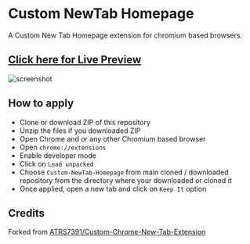 # Custom NewTab Homepage

A Custom New Tab Homepage extension for chromium based browsers.

## [Click here for Live Preview](https://yungsamd17.github.io/Custom-Homepage/Custom-NewTab-Homepage/)
![screenshot](https://github.com/yungsamd17/Custom-Homepage/assets/64147848/ad08c13d-6e6f-4442-aed7-7d293fb5eeb0)
  
## How to apply
- Clone or download ZIP of this repository
- Unzip the files if you downloaded ZIP
- Open Chrome and or any other Chromium based browser
- Open `chrome://extensions`
- Enable developer mode
- Click on `Load unpacked`
- Choose `Custom-NewTab-Homepage` from main cloned / downloaded repository from the directory where your downloaded or cloned it
- Once applied, open a new tab and click on `Keep It` option

## Credits
Forked from [ATRS7391/Custom-Chrome-New-Tab-Extension](https://github.com/ATRS7391/Custom-Chrome-New-Tab-Extension)
